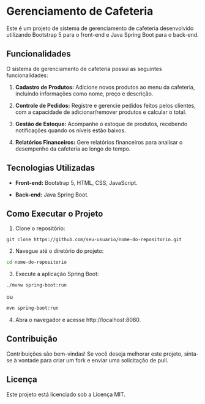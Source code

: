# Gerenciamento de Cafeteria

Este é um projeto de sistema de gerenciamento de cafeteria desenvolvido utilizando Bootstrap 5 para o front-end e Java Spring Boot para o back-end.

## Funcionalidades

O sistema de gerenciamento de cafeteria possui as seguintes funcionalidades:

1. **Cadastro de Produtos:** Adicione novos produtos ao menu da cafeteria, incluindo informações como nome, preço e descrição.

2. **Controle de Pedidos:** Registre e gerencie pedidos feitos pelos clientes, com a capacidade de adicionar/remover produtos e calcular o total.

3. **Gestão de Estoque:** Acompanhe o estoque de produtos, recebendo notificações quando os níveis estão baixos.

4. **Relatórios Financeiros:** Gere relatórios financeiros para analisar o desempenho da cafeteria ao longo do tempo.

## Tecnologias Utilizadas

- **Front-end:** Bootstrap 5, HTML, CSS, JavaScript.
  
- **Back-end:** Java Spring Boot.

## Como Executar o Projeto

1. Clone o repositório:

 ```
 git clone https://github.com/seu-usuario/nome-do-repositorio.git
 ```
2. Navegue até o diretório do projeto:

  ```bash
  cd nome-do-repositorio
  ```
3. Execute a aplicação Spring Boot:

  ```bash
  ./mvnw spring-boot:run
  ```
ou

  ```bash
  mvn spring-boot:run
  ```
4. Abra o navegador e acesse http://localhost:8080.

## Contribuição
Contribuições são bem-vindas! Se você deseja melhorar este projeto, sinta-se à vontade para criar um fork e enviar uma solicitação de pull.

## Licença
Este projeto está licenciado sob a Licença MIT.
